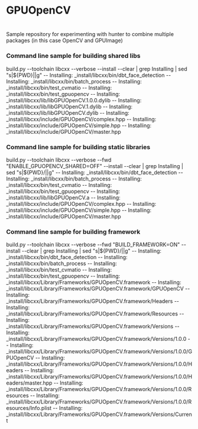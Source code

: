 #
# GPUOpenCV
#

Sample repository for experimenting with hunter to combine multiple packages (in this case OpenCV and GPUImage)

### Command line sample for building shared libs ###
build.py --toolchain libcxx --verbose --install --clear  | grep Installing | sed "s|${PWD}||g"
-- Installing: _install/libcxx/bin/dbt_face_detection
-- Installing: _install/libcxx/bin/batch_process
-- Installing: _install/libcxx/bin/test_cvmatio
-- Installing: _install/libcxx/bin/test_gpuopencv
-- Installing: _install/libcxx/lib/libGPUOpenCV.1.0.0.dylib
-- Installing: _install/libcxx/lib/libGPUOpenCV.1.dylib
-- Installing: _install/libcxx/lib/libGPUOpenCV.dylib
-- Installing: _install/libcxx/include/GPUOpenCV/complex.hpp
-- Installing: _install/libcxx/include/GPUOpenCV/simple.hpp
-- Installing: _install/libcxx/include/GPUOpenCV/master.hpp

### Command line sample for building static libraries ###
build.py --toolchain libcxx --verbose --fwd "ENABLE_GPUOPENCV_SHARED=OFF" --install --clear | grep Installing | sed "s|${PWD}/||g"
-- Installing: _install/libcxx/bin/dbt_face_detection
-- Installing: _install/libcxx/bin/batch_process
-- Installing: _install/libcxx/bin/test_cvmatio
-- Installing: _install/libcxx/bin/test_gpuopencv
-- Installing: _install/libcxx/lib/libGPUOpenCV.a
-- Installing: _install/libcxx/include/GPUOpenCV/complex.hpp
-- Installing: _install/libcxx/include/GPUOpenCV/simple.hpp
-- Installing: _install/libcxx/include/GPUOpenCV/master.hpp

### Command line sample for building framework ###
build.py --toolchain libcxx --verbose --fwd "BUILD_FRAMEWORK=ON" --install --clear | grep Installing | sed "s|${PWD}/||g"
-- Installing: _install/libcxx/bin/dbt_face_detection
-- Installing: _install/libcxx/bin/batch_process
-- Installing: _install/libcxx/bin/test_cvmatio
-- Installing: _install/libcxx/bin/test_gpuopencv
-- Installing: _install/libcxx/Library/Frameworks/GPUOpenCV.framework
-- Installing: _install/libcxx/Library/Frameworks/GPUOpenCV.framework/GPUOpenCV
-- Installing: _install/libcxx/Library/Frameworks/GPUOpenCV.framework/Headers
-- Installing: _install/libcxx/Library/Frameworks/GPUOpenCV.framework/Resources
-- Installing: _install/libcxx/Library/Frameworks/GPUOpenCV.framework/Versions
-- Installing: _install/libcxx/Library/Frameworks/GPUOpenCV.framework/Versions/1.0.0
-- Installing: _install/libcxx/Library/Frameworks/GPUOpenCV.framework/Versions/1.0.0/GPUOpenCV
-- Installing: _install/libcxx/Library/Frameworks/GPUOpenCV.framework/Versions/1.0.0/Headers
-- Installing: _install/libcxx/Library/Frameworks/GPUOpenCV.framework/Versions/1.0.0/Headers/master.hpp
-- Installing: _install/libcxx/Library/Frameworks/GPUOpenCV.framework/Versions/1.0.0/Resources
-- Installing: _install/libcxx/Library/Frameworks/GPUOpenCV.framework/Versions/1.0.0/Resources/Info.plist
-- Installing: _install/libcxx/Library/Frameworks/GPUOpenCV.framework/Versions/Current




